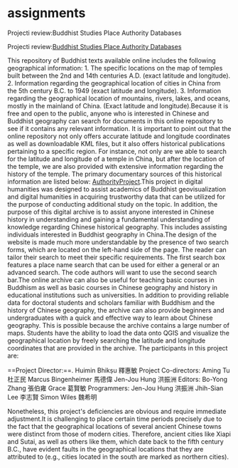 # assignments

Projecti review:Buddhist Studies Place Authority Databases

Projecti review:[Buddhist Studies Place Authority Databases](https://authority.dila.edu.tw/place/) 

This repository of Buddhist texts available online includes the following geographical information: 1. The specific locations on the map of temples built between the 2nd and 14th centuries A.D. (exact latitude and longitude). 2. Information regarding the geographical location of cities in China from the 5th century B.C. to 1949 (exact latitude and longitude). 3. Information regarding the geographical location of mountains, rivers, lakes, and oceans, mostly in the mainland of China. (Exact latitude and longitude).Because it is free and open to the public, anyone who is interested in Chinese and Buddhist geography can search for documents in this online repository to see if it contains any relevant information. It is important to point out that the online repository not only offers accurate latitude and longitude coordinates as well as downloadable KML files, but it also offers historical publications pertaining to a specific region. For instance, not only are we able to search for the latitude and longitude of a temple in China, but after the location of the temple, we are also provided with extensive information regarding the history of the temple. The primary documentary sources of this historical information are listed below: [AuthorityProject](https://authority.dila.edu.tw/AuthorityAbrr.php).This project in digital humanities was designed to assist academics of Buddhist geovisualization and digital humanities in acquiring trustworthy data that can be utilized for the purpose of conducting additional study on the topic. In addition, the purpose of this digital archive is to assist anyone interested in Chinese history in understanding and gaining a fundamental understanding of knowledge regarding Chinese historical geography. This includes assisting individuals interested in Buddhist geography in China.The design of the website is made much more understandable by the presence of two search forms, which are located on the left-hand side of the page. The reader can tailor their search to meet their specific requirements. The first search box features a place name search that can be used for either a general or an advanced search. The code authors will want to use the second search bar.The online archive can also be useful for teaching basic courses in Buddhism as well as basic courses in Chinese geography and history in educational institutions such as universities. In addition to providing reliable data for doctoral students and scholars familiar with Buddhism and the history of Chinese geography, the archive can also provide beginners and undergraduates with a quick and effective way to learn about Chinese geography. This is possible because the archive contains a large number of maps. Students have the ability to load the data onto QGIS and visualize the geographical location by freely searching the latitude and longitude coordinates that are provided in the archive.
The participants in this project are:

==Project Director:==.
Huimin Bhikṣu 釋惠敏
Project Co-directors:
Aming Tu 杜正民
Marcus Bingenheimer 馬德偉
Jen-Jou Hung 洪振洲
Editors:
Bo-Yong Zhang 張伯雍
Grace 葛賢敏
Programmers:
Jen-Jou Hung 洪振洲
Jhih-Sian Lee 李志賢
Simon Wiles 魏希明

Nonetheless, this project's deficiencies are obvious and require immediate adjustment.It is challenging to place certain time periods precisely due to the fact that the geographical locations of several ancient Chinese towns were distinct from those of modern cities. Therefore, ancient cities like Xiapi and Sutai, as well as others like them, which date back to the fifth century B.C., have evident faults in the geographical locations that they are attributed to (e.g., cities located in the south are marked as northern cities).
